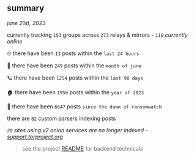 
## summary
_june 21st, 2023_

currently tracking `153` groups across `273` relays & mirrors - _`110` currently online_

⏲ there have been `13` posts within the `last 24 hours`

🦈 there have been `249` posts within the `month of june`

🪐 there have been `1254` posts within the `last 90 days`

🏚 there have been `1956` posts within the `year of 2023`

🦕 there have been `6647` posts `since the dawn of ransomwatch`

there are `82` custom parsers indexing posts

_`20` sites using v2 onion services are no longer indexed - [support.torproject.org](https://support.torproject.org/onionservices/v2-deprecation/)_

> see the project [README](https://github.com/joshhighet/ransomwatch#ransomwatch--) for backend technicals
